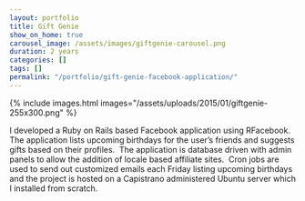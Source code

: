 ```yaml
---
layout: portfolio
title: Gift Genie
show_on_home: true
carousel_image: /assets/images/giftgenie-carousel.png
duration: 2 years
categories: []
tags: []
permalink: "/portfolio/gift-genie-facebook-application/"
---
```


{% include images.html images="/assets/uploads/2015/01/giftgenie-255x300.png" %}

I developed a Ruby on Rails based Facebook application using RFacebook.  The application lists upcoming birthdays for the user’s friends and suggests gifts based on their profiles.  The application is database driven with admin panels to allow the addition of locale based affiliate sites.  Cron jobs are used to send out customized emails each Friday listing upcoming birthdays and the project is hosted on a Capistrano administered Ubuntu server which I installed from scratch.
